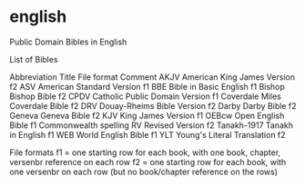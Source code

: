 # english
Public Domain Bibles in English

List of Bibles

Abbreviation	Title							File format	Comment
AKJV			American King James Version		f2
ASV				American Standard Version		f1
BBE				Bible in Basic English			f1
Bishop			Bishop Bible					f2
CPDV			Catholic Public Domain Version	f1
Coverdale		Miles Coverdale Bible			f2
DRV				Douay-Rheims Bible Version		f2
Darby			Darby Bible						f2
Geneva			Geneva Bible					f2
KJV				King James Version				f1
OEBcw			Open English Bible				f1            Commonwealth spelling
RV				Revised Version					f2
Tanakh-1917		Tanakh in English				f1
WEB				World English Bible				f1
YLT				Young's Literal Translation		f2

File formats
f1 = one starting row for each book, with one book, chapter, versenbr reference on each row
f2 = one starting row for each book, with one versenbr on each row  (but no book/chapter reference on the rows)
